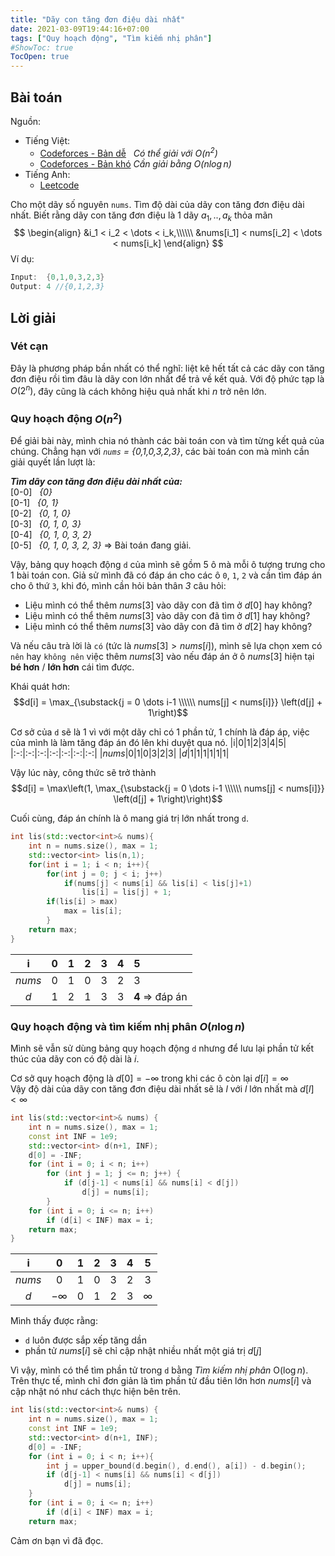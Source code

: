 ```yaml
---
title: "Dãy con tăng đơn điệu dài nhất"
date: 2021-03-09T19:44:16+07:00
tags: ["Quy hoạch động", "Tìm kiếm nhị phân"]
#ShowToc: true
TocOpen: true
---
```


## Bài toán 
Nguồn: 
- Tiếng Việt:
    - [Codeforces - Bản dễ](https://codeforces.com/group/FLVn1Sc504/contest/274501/problem/F)&nbsp;&nbsp;&nbsp;*Có thể giải với $O(n^2)$*
    - [Codeforces - Bản khó](https://codeforces.com/group/FLVn1Sc504/contest/274501/problem/G)&nbsp;*Cần giải bằng $O(n\log n)$*
- Tiếng Anh:
    - [Leetcode](https://leetcode.com/problems/longest-increasing-subsequence/)

Cho một dãy số nguyên `nums`. Tìm độ dài của dãy con tăng đơn điệu dài nhất.
Biết rằng dãy con tăng đơn điệu là 1 dãy $a_1,..,a_k$ thỏa mãn 
$$
\begin{align}
    &i_1 < i_2 < \dots < i_k,\\\\\\
    &nums[i_1] < nums[i_2] < \dots < nums[i_k]
\end{align}
$$
Ví dụ:
```cpp
Input:  {0,1,0,3,2,3}
Output: 4 //{0,1,2,3}
```
## Lời giải
### Vét cạn
Đây là phương pháp bần nhất có thể nghĩ: liệt kê hết tất cả các dãy con tăng đơn điệu rồi tìm đâu là dãy con lớn nhất để trả về kết quả. Với độ phức tạp là $O(2^n),$ đây cũng là cách không hiệu quả nhất khi $n$ trở nên lớn.
### Quy hoạch động $O(n^2)$
Để giải bài này, mình chia nó thành các bài toán con và tìm từng kết quả của chúng. Chẳng hạn với *`nums` = {0,1,0,3,2,3}*, các bài toán con mà mình cần giải quyết lần lượt là: 

***Tìm dãy con tăng đơn điệu dài nhất của:***\
    [0-0]&nbsp;&nbsp;&nbsp;*{0}*\
    [0-1]&nbsp;&nbsp;&nbsp;*{0, 1}*\
    [0-2]&nbsp;&nbsp;&nbsp;*{0, 1, 0}*\
    [0-3]&nbsp;&nbsp;&nbsp;*{0, 1, 0, 3}*\
    [0-4]&nbsp;&nbsp;&nbsp;*{0, 1, 0, 3, 2}*\
    [0-5]&nbsp;&nbsp;&nbsp;*{0, 1, 0, 3, 2, 3}* $\Rightarrow$ Bài toán đang giải.

Vậy, bảng quy hoạch động `d` của mình sẽ gồm 5 ô mà mỗi ô tượng trưng cho 1 bài toán con. Giả sử mình đã có đáp án cho các ô `0`, `1`, `2` và cần tìm đáp án cho ô thứ `3`, khi đó, mình cần hỏi bản thân *3* câu hỏi:
- Liệu mình có thể thêm $nums[3]$ vào dãy con đã tìm ở $d[0]$ hay không?
- Liệu mình có thể thêm $nums[3]$ vào dãy con đã tìm ở $d[1]$ hay không?
- Liệu mình có thể thêm $nums[3]$ vào dãy con đã tìm ở $d[2]$ hay không?

Và nếu câu trà lời là `có` (tức là $nums[3] > nums[i]$), mình sẽ lựa chọn xem có `nên` hay `không nên` việc thêm $nums[3]$ vào nếu đáp án ở ô $nums[3]$ hiện tại **bé hơn** / **lớn hơn** cái tìm được.

Khái quát hơn:
$$d[i] = \max_{\substack{j = 0 \dots i-1 \\\\\\ nums[j] < nums[i]}} \left(d[j] + 1\right)$$

Cơ sở của `d` sẽ là 1 vì với một dãy chỉ có 1 phần tử, 1 chính là đáp áp, việc của mình là làm tăng đáp án đó lên khi duyệt qua nó.
|i|0|1|2|3|4|5|
|:-:|:-:|:-:|:-:|:-:|:-:|:-:|
|$nums$|0|1|0|3|2|3|
|$d$|1|1|1|1|1|1|

Vậy lúc này, công thức sẽ trở thành $$d[i] = \max\left(1, \max_{\substack{j = 0 \dots i-1 \\\\\\ nums[j] < nums[i]}} \left(d[j] + 1\right)\right)$$

Cuối cùng, đáp án chính là ô mang giá trị lớn nhất trong `d`.
```cpp
int lis(std::vector<int>& nums){
    int n = nums.size(), max = 1;
    std::vector<int> lis(n,1);
    for(int i = 1; i < n; i++){
        for(int j = 0; j < i; j++)
            if(nums[j] < nums[i] && lis[i] < lis[j]+1)
                lis[i] = lis[j] + 1;
        if(lis[i] > max)
            max = lis[i];
        }
    return max;
}
```
|i|0|1|2|3|4|5|
|:-:|:-:|:-:|:-:|:-:|:-:|:-|
|$nums$|0|1|0|3|2|3|
|$d$|1|2|1|3|3|**4** $\Rightarrow$ đáp án|
### Quy hoạch động và tìm kiếm nhị phân $O(n\log n)$
Mình sẽ vẫn sử dùng bảng quy hoạch động `d` nhưng để lưu lại phần tử kết thúc của dãy con có độ dài là $i$. 

Cơ sở quy hoạch động là $d[0] = -\infty$ trong khi các ô còn lại $d[i] = \infty$ \
Vậy độ dài của dãy con tăng đơn điệu dài nhất sẽ là $l$ với $l$ lớn nhất mà $d[l] < \infty$
```cpp
int lis(std::vector<int>& nums) {
    int n = nums.size(), max = 1;
    const int INF = 1e9;
    std::vector<int> d(n+1, INF);
    d[0] = -INF;
    for (int i = 0; i < n; i++)
        for (int j = 1; j <= n; j++) {
            if (d[j-1] < nums[i] && nums[i] < d[j])
                d[j] = nums[i];
        }
    for (int i = 0; i <= n; i++)
        if (d[i] < INF) max = i;
    return max;
}
```
|i|0|1|2|3|4|5|
|:-:|:-:|:-:|:-:|:-:|:-:|:-:|
|$nums$|0|1|0|3|2|3|
|$d$|$-\infty$|0|1|2|3|$\infty$|

Mình thấy được rằng:
- `d` luôn được sắp xếp tăng dần
- phần tử $nums[i]$ sẽ chỉ cập nhật nhiều nhất một giá trị $d[j]$

Vì vậy, mình có thể tìm phần tử trong `d` bằng *Tìm kiếm nhị phân* O($\log n$). Trên thực tế, mình chỉ đơn giản là tìm phần tử đầu tiên lớn hơn $nums[i]$ và cập nhật nó như cách thực hiện bên trên.
```cpp
int lis(std::vector<int>& nums) {
    int n = nums.size(), max = 1;
    const int INF = 1e9;
    std::vector<int> d(n+1, INF);
    d[0] = -INF;
    for (int i = 0; i < n; i++){
        int j = upper_bound(d.begin(), d.end(), a[i]) - d.begin();
        if (d[j-1] < nums[i] && nums[i] < d[j])
            d[j] = nums[i];
    }
    for (int i = 0; i <= n; i++)
        if (d[i] < INF) max = i;
    return max;
```
Cảm ơn bạn vì đã đọc.